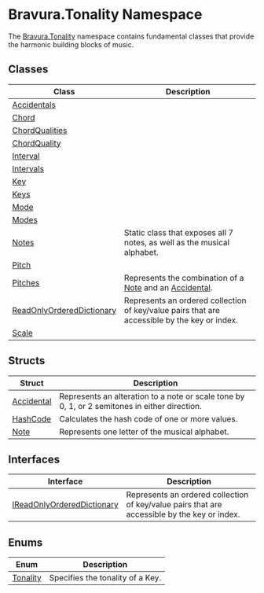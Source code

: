 # Bravura.Tonality Namespace

The [Bravura.Tonality](./Bravura.Tonality.md) namespace contains fundamental classes that provide the harmonic building blocks of music.

## Classes
| Class | Description |
| --- | --- |
| [Accidentals](./Accidentals.md) | |
| [Chord](./Chord.md) | |
| [ChordQualities](./ChordQualities.md) | |
| [ChordQuality](./ChordQuality.md) | |
| [Interval](./Interval.md) | |
| [Intervals](./Intervals.md) | |
| [Key](./Key.md) | |
| [Keys](./Keys.md) | |
| [Mode](./Mode.md) | |
| [Modes](./Modes.md) | |
| [Notes](./Notes.md) | Static class that exposes all 7 notes, as well as the musical alphabet. |
| [Pitch](./Pitch.md) | |
| [Pitches](./Pitches.md) | Represents the combination of a [Note](./Note.md) and an [Accidental](./Accidental.md). |
| [ReadOnlyOrderedDictionary](./ReadOnlyOrderedDictionary.md) | Represents an ordered collection of key/value pairs that are accessible by the key or index. |
| [Scale](./Scale) | |

## Structs
| Struct | Description |
| --- | --- |
| [Accidental](./Accidental.md) | Represents an alteration to a note or scale tone by 0, 1, or 2 semitones in either direction. |
| [HashCode](./HashCode.md) | Calculates the hash code of one or more values. |
| [Note](./Note.md) | Represents one letter of the musical alphabet. |

## Interfaces
| Interface | Description |
| --- | --- |
| [IReadOnlyOrderedDictionary](./IReadOnlyOrderedDictionary.md) | Represents an ordered collection of key/value pairs that are accessible by the key or index. |

## Enums
| Enum | Description |
| --- | --- |
| [Tonality](./Tonality.md) | Specifies the tonality of a Key. |
